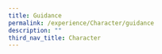 ```yaml
---
title: Guidance
permalink: /experience/Character/guidance
description: ""
third_nav_title: Character
---
```

